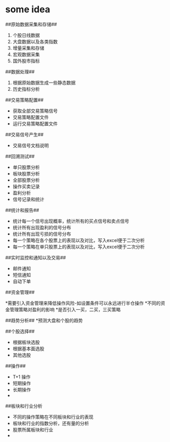 some idea
=========


##原始数据采集和存储##

1. 个股日线数据
2. 大盘数据以及各类指数
3. 增量采集和存储
4. 宏观数据采集
5. 国外股市指标

##数据处理##
1. 根据原始数据生成一些静态数据
2. 历史指标分析

##交易策略配置##

* 获取全部交易策略信号
* 交易策略配置文件
* 运行交易策略配置文件


##交易信号产生##

*  交易信号文档说明

##回溯测试##

* 单只股票分析
* 板块股票分析
* 全部股票分析
* 操作买卖记录
* 盈利分析
* 信号记录和统计


##统计和报告##
* 统计每一个信号出现概率，统计所有的买点信号和卖点信号
* 统计所有出现盈利的信号分布
* 统计所有出现亏损的信号分布
* 每一个策略在各个股票上的表现以及对比，写入excel便于二次分析
* 每一个策略在单只股票上的表现以及对比，写入excel便于二次分析


##实时监控和通知以及交易##

* 邮件通知
* 短信通知
* 自动下单

##资金管理##

*需要引入资金管理来降低操作风险-如设置条件可以永远进行半仓操作
*不同的资金管理策略对盈利的影响
*是否引入一买，二买，三买策略


##趋势分析##
*预测大盘和个股的趋势

##个股选择##
* 根据板块选股
* 根据基本面选股
* 其他选股

##操作##
* T+1 操作
* 短期操作
* 长期操作
* 

##板块和行业分析
* 不同的操作策略在不同板块和行业的表现
* 板块和行业的指数分析，还有量的分析
* 股票所属板块和行业
*







